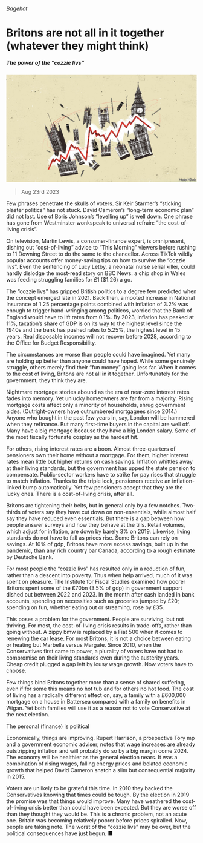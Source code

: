###### Bagehot

# Britons are not all in it together (whatever they might think) 

##### The power of the “cozzie livs” 

![image](images/20230826_BRD000.jpg) 

> Aug 23rd 2023 

Few phrases penetrate the skulls of voters. Sir Keir Starmer’s “sticking plaster politics” has not stuck. David Cameron’s “long-term economic plan” did not last. Use of Boris Johnson’s “levelling up” is well down. One phrase has gone from Westminster wonkspeak to universal refrain: “the cost-of-living crisis”. 

On television, Martin Lewis, a consumer-finance expert, is omnipresent, dishing out “cost-of-living” advice to “This Morning” viewers before rushing to 11 Downing Street to do the same to the chancellor. Across TikTok wildly popular accounts offer money-saving tips on how to survive the “cozzie livs”. Even the sentencing of Lucy Letby, a neonatal nurse serial killer, could hardly dislodge the most-read story on BBC News: a chip shop in Wales was feeding struggling families for £1 ($1.26) a go. 

The “cozzie livs” has gripped British politics to a degree few predicted when the concept emerged late in 2021. Back then, a mooted increase in National Insurance of 1.25 percentage points combined with inflation of 3.2% was enough to trigger hand-wringing among politicos, worried that the Bank of England would have to lift rates from 0.1%. By 2023, inflation has peaked at 11%, taxation’s share of GDP is on its way to the highest level since the 1940s and the bank has pushed rates to 5.25%, the highest level in 15 years. Real disposable incomes will not recover before 2028, according to the Office for Budget Responsibility.

The circumstances are worse than people could have imagined. Yet many are holding up better than anyone could have hoped. While some genuinely struggle, others merely find their “fun money” going less far. When it comes to the cost of living, Britons are not all in it together. Unfortunately for the government, they think they are.

Nightmare mortgage stories abound as the era of near-zero interest rates fades into memory. Yet unlucky homeowners are far from a majority. Rising mortgage costs affect only a minority of households, shrug government aides. (Outright-owners have outnumbered mortgagees since 2014.) Anyone who bought in the past few years in, say, London will be hammered when they refinance. But many first-time buyers in the capital are well off. Many have a big mortgage because they have a big London salary. Some of the most fiscally fortunate cosplay as the hardest hit. 

For others, rising interest rates are a boon. Almost three-quarters of pensioners own their home without a mortgage. For them, higher interest rates mean little but higher returns on cash savings. Inflation whittles away at their living standards, but the government has upped the state pension to compensate. Public-sector workers have to strike for pay rises that struggle to match inflation. Thanks to the triple lock, pensioners receive an inflation-linked bump automatically. Yet few pensioners accept that they are the lucky ones. There is a cost-of-living crisis, after all. 

Britons are tightening their belts, but in general only by a few notches. Two-thirds of voters say they have cut down on non-essentials, while almost half say they have reduced even essentials. But there is a gap between how people answer surveys and how they behave at the tills. Retail volumes, which adjust for inflation, are down by barely 3% on 2019. Likewise, living standards do not have to fall as prices rise. Some Britons can rely on savings. At 10% of gdp, Britons have more excess savings, built up in the pandemic, than any rich country bar Canada, according to a rough estimate by Deutsche Bank. 

For most people the “cozzie livs” has resulted only in a reduction of fun, rather than a descent into poverty. Thus when help arrived, much of it was spent on pleasure. The Institute for Fiscal Studies examined how poorer Britons spent some of the £70bn (3.5% of gdp) in government support dished out between 2022 and 2023. In the month after cash landed in bank accounts, spending on necessities such as groceries jumped by £20; spending on fun, whether eating out or streaming, rose by £35. 

This poses a problem for the government. People are surviving, but not thriving. For most, the cost-of-living crisis results in trade-offs, rather than going without. A zippy bmw is replaced by a Fiat 500 when it comes to renewing the car lease. For most Britons, it is not a choice between eating or heating but Marbella versus Margate. Since 2010, when the Conservatives first came to power, a plurality of voters have not had to compromise on their living standards even during the austerity years. Cheap credit plugged a gap left by lousy wage growth. Now voters have to choose.

Few things bind Britons together more than a sense of shared suffering, even if for some this means no hot tub and for others no hot food. The cost of living has a radically different effect on, say, a family with a £600,000 mortgage on a house in Battersea compared with a family on benefits in Wigan. Yet both families will use it as a reason not to vote Conservative at the next election. 

The personal (finance) is political 

Economically, things are improving. Rupert Harrison, a prospective Tory mp and a government economic adviser, notes that wage increases are already outstripping inflation and will probably do so by a big margin come 2024. The economy will be healthier as the general election nears. It was a combination of rising wages, falling energy prices and belated economic growth that helped David Cameron snatch a slim but consequential majority in 2015. 

Voters are unlikely to be grateful this time. In 2010 they backed the Conservatives knowing that times could be tough. By the election in 2019 the promise was that things would improve. Many have weathered the cost-of-living crisis better than could have been expected. But they are worse off than they thought they would be. This is a chronic problem, not an acute one. Britain was becoming relatively poorer before prices spiralled. Now, people are taking note. The worst of the “cozzie livs” may be over, but the political consequences have just begun. ■






